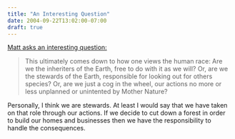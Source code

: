 ```yaml
---
title: "An Interesting Question"
date: 2004-09-22T13:02:00-07:00
draft: true
---
```

[Matt asks an interesting question: ](https://web.archive.org/web/20040924085445/http://www.parentetx.com/archives/2004_09.html#000336 "Parentetx.com: September 2004 Archives")

> This ultimately comes down to how one views the human race: Are we the inheriters of the Earth, free to do with it as we will? Or, are we the stewards of the Earth, responsible for looking out for others species? Or, are we just a cog in the wheel, our actions no more or less unplanned or unintented by Mother Nature?  

Personally, I think we are stewards. At least I would say that we have taken on that role through our actions. If we decide to cut down a forest in order to build our homes and businesses then we have the responsibility to handle the consequences.

